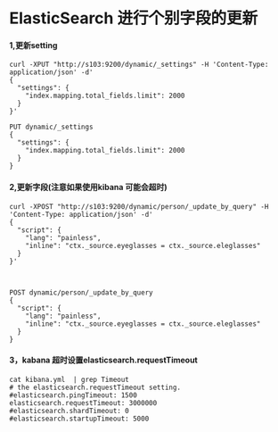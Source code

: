 # ElasticSearch 进行个别字段的更新
#### 1,更新setting
```
curl -XPUT "http://s103:9200/dynamic/_settings" -H 'Content-Type: application/json' -d'
{
  "settings": {
    "index.mapping.total_fields.limit": 2000
  }
}'

PUT dynamic/_settings
{
  "settings": {
    "index.mapping.total_fields.limit": 2000
  }
}

```

#### 2,更新字段(注意如果使用kibana 可能会超时)
```
curl -XPOST "http://s103:9200/dynamic/person/_update_by_query" -H 'Content-Type: application/json' -d'
{
  "script": {
    "lang": "painless",
    "inline": "ctx._source.eyeglasses = ctx._source.eleglasses"
  }
}'



POST dynamic/person/_update_by_query
{
  "script": {
    "lang": "painless",
    "inline": "ctx._source.eyeglasses = ctx._source.eleglasses"
  }
}

```

#### 3，kabana 超时设置elasticsearch.requestTimeout
```
cat kibana.yml  | grep Timeout
# the elasticsearch.requestTimeout setting.
#elasticsearch.pingTimeout: 1500
elasticsearch.requestTimeout: 3000000
#elasticsearch.shardTimeout: 0
#elasticsearch.startupTimeout: 5000

```